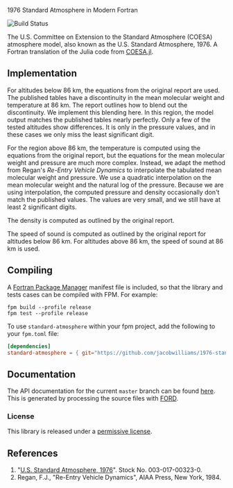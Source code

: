 1976 Standard Atmosphere in Modern Fortran

![Build Status](https://github.com/jacobwilliams/1976-standard-atmosphere/actions/workflows/CI.yml/badge.svg)

The U.S. Committee on Extension to the Standard Atmosphere (COESA) atmosphere
model, also known as the U.S. Standard Atmosphere, 1976. A Fortran translation of the Julia code from [COESA.jl](https://github.com/danielmatz/COESA.jl).

## Implementation

For altitudes below 86 km, the equations from the original report are used.  The
published tables have a discontinuity in the mean molecular weight and
temperature at 86 km.  The report outlines how to blend out the discontinuity.
We implement this blending here.  In this region, the model output matches the
published tables nearly perfectly.  Only a few of the tested altitudes show
differences.  It is only in the pressure values, and in these cases we only miss
the least significant digit.

For the region above 86 km, the temperature is computed using the equations from
the original report, but the equations for the mean molecular weight and
pressure are much more complex.  Instead, we adapt the method from Regan's
_Re-Entry Vehicle Dynamics_ to interpolate the tabulated mean molecular weight
and pressure.  We use a quadratic interpolation on the mean molecular weight and
the natural log of the pressure.  Because we are using interpolation, the
computed pressure and density occasionally don't match the published values.
The values are very small, and we still have at least 2 significant digits.

The density is computed as outlined by the original report.

The speed of sound is computed as outlined by the original report for altitudes
below 86 km.  For altitudes above 86 km, the speed of sound at 86 km is used.

## Compiling

A [Fortran Package Manager](https://github.com/fortran-lang/fpm) manifest file is included, so that the library and tests cases can be compiled with FPM. For example:

```
fpm build --profile release
fpm test --profile release
```

To use `standard-atmosphere` within your fpm project, add the following to your `fpm.toml` file:
```toml
[dependencies]
standard-atmosphere = { git="https://github.com/jacobwilliams/1976-standard-atmosphere.git" }
```

## Documentation

The API documentation for the current ```master``` branch can be found [here](https://jacobwilliams.github.io/1976-standard-atmosphere/).  This is generated by processing the source files with [FORD](https://github.com/Fortran-FOSS-Programmers/ford).

### License

This library is released under a [permissive license](https://github.com/jacobwilliams/1976-standard-atmosphere/blob/master/LICENSE).

## References

1. "[U.S. Standard Atmosphere, 1976](http://ntrs.nasa.gov/archive/nasa/casi.ntrs.nasa.gov/19770009539.pdf)". Stock No. 003-017-00323-0.
2. Regan, F.J., "Re-Entry Vehicle Dynamics", AIAA Press, New York, 1984.
